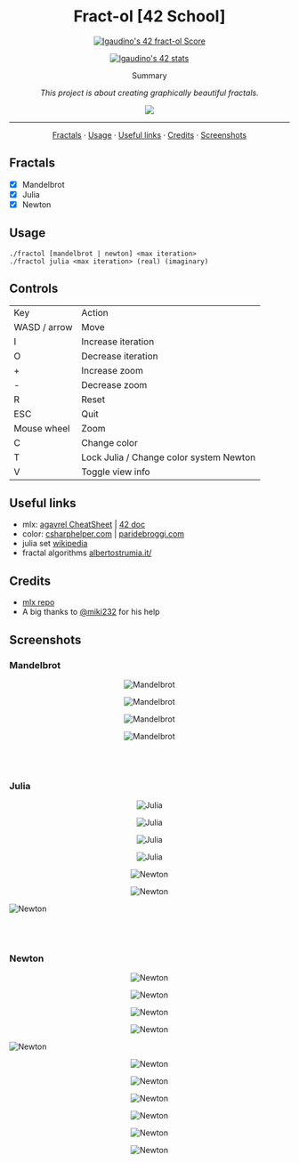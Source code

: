 <h1 align="center">Fract-ol [42 School]</h1>

<p align="center">
	<a href="https://github.com/JaeSeoKim/badge42"><img src="https://badge42.vercel.app/api/v2/cld6lomfp00250fl5aqiuznp2/project/3099376" alt="lgaudino's 42 fract-ol Score" /></a>
</p>

<p align="center">
  <a href="https://github.com/JaeSeoKim/badge42">
   <img src="https://badge42.vercel.app/api/v2/cld6lomfp00250fl5aqiuznp2/stats?cursusId=21&coalitionId=124" alt="lgaudino's 42 stats" />
  </a>
</p>

<p align="center">Summary</p>
<p align="center"><i>This project is about creating graphically beautiful fractals.</i></p>

<p align="center"><img src="https://img.shields.io/badge/Version-2-blue?style=for-the-badge"></p>

<hr>
<!-- Table of Contents -->

<p align="center">
	<a href="#fractals">Fractals</a>
	·
	<a href="#usage">Usage</a>
	·
	<a href="#useful-links">Useful links</a>
	·
	<a href="#credits">Credits</a>
	·
	<a href="#screenshots">Screenshots</a>
</p>

## Fractals
- [x] Mandelbrot
- [x] Julia
- [x] Newton

## Usage
```
./fractol [mandelbrot | newton] <max iteration>
./fractol julia <max iteration> (real) (imaginary)
```

## Controls
<table>
	<tr>
		<td>Key</td>
		<td>Action</td>
	</tr>
	<tr>
		<td>WASD / arrow</td>
		<td>Move</td>
	</tr>
	<tr>
		<td>I</td>
		<td>Increase iteration</td>
	</tr>
	<tr>
		<td>O</td>
		<td>Decrease iteration</td>
	</tr>
	<tr>
		<td>+</td>
		<td>Increase zoom</td>
	</tr>
	<tr>
		<td>-</td>
		<td>Decrease zoom</td>
	</tr>
	<tr>
		<td>R</td>
		<td>Reset</td>
	</tr>
	<tr>
		<td>ESC</td>
		<td>Quit</td>
	</tr>
	<tr>
		<td>Mouse wheel</td>
		<td>Zoom</td>
	</tr>
	<tr>
		<td>C</td>
		<td>Change color</td>
	</tr>
	<tr>
		<td>T</td>
		<td>Lock Julia / Change color system Newton</td>
	</tr>
	<tr>
		<td>V</td>
		<td>Toggle view info</td>
	</tr>
</table>

## Useful links
- mlx: [agavrel CheatSheet](https://github.com/agavrel/42_CheatSheet#0x01--computer-graphics---using-sdl2-to-create-fractal) | [42 doc](https://harm-smits.github.io/42docs/libs/minilibx)
- color: [csharphelper.com](http://www.csharphelper.com/howtos/howto_mandelbrot_smooth.html) | [paridebroggi.com](https://www.paridebroggi.com/blogpost/2015/05/06/fractal-continuous-coloring/)
- julia set [wikipedia](https://en.wikipedia.org/wiki/Julia_set)
- fractal algorithms [albertostrumia.it/](http://www.albertostrumia.it/sites/default/files/Fractals/FractalGallery2/FractalGallery2.html#map)

## Credits
- [mlx repo](https://github.com/42Paris/minilibx-linux)
- A big thanks to [@miki232](https://github.com/miki232) for his help

## Screenshots

### Mandelbrot

<p align="center">
	<img src="./imgs/img-11.png" alt="Mandelbrot" />
</p>
<p align="center">
	<img src="./imgs/img-12.png" alt="Mandelbrot" />
</p>
<p align="center">
	<img src="./imgs/img-14.png" alt="Mandelbrot" />
</p>
<p align="center">
	<img src="./imgs/img-15.png" alt="Mandelbrot" />
</p>
<br><br>

### Julia
<p align="center">
	<img src="./imgs/img-21.png" alt="Julia" />
</p>
<p align="center">
	<img src="./imgs/img-22.png" alt="Julia" />
</p>
<p align="center">
	<img src="./imgs/img-23.png" alt="Julia" />
</p>
<p align="center">
	<img src="./imgs/img-24.png" alt="Julia" />
</p>
<p align="center">
	<img src="./imgs/img-9.png" alt="Newton" />
</p>
<p align="center">
	<img src="./imgs/img-10.png" alt="Newton" />
</p>
<p >
	<img src="./imgs/img-13.png" alt="Newton" />
</p>
<br><br>

### Newton

<p align="center">
	<img src="./imgs/img-3.png" alt="Newton" />
</p>
<p align="center">
	<img src="./imgs/img-4.png" alt="Newton" />
</p>
<p align="center">
	<img src="./imgs/img-5.png" alt="Newton" />
</p>
<p align="center">
	<img src="./imgs/img-6.png" alt="Newton" />
</p>
<p>
	<img src="./imgs/img-7.png" alt="Newton" />
</p>
<p align="center">
	<img src="./imgs/img-8.png" alt="Newton" />
</p>
<p align="center">
	<img src="./imgs/img-16.png" alt="Newton" />
</p>
<p align="center">
	<img src="./imgs/img-17.png" alt="Newton" />
</p>
<p align="center">
	<img src="./imgs/img-18.png" alt="Newton" />
</p>
<p align="center">
	<img src="./imgs/img-19.png" alt="Newton" />
</p>
<p align="center">
	<img src="./imgs/img-20.png" alt="Newton" />
</p>

